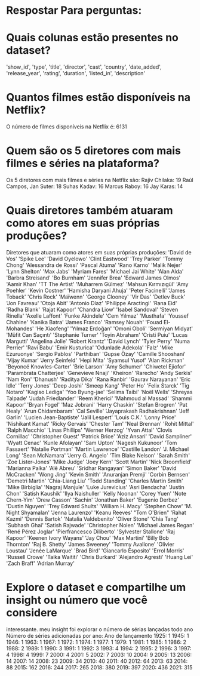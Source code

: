 # Respostar Para perguntas:
# Quais colunas estão presentes no dataset?
'show_id', 'type', 'title', 'director', 'cast', 'country', 'date_added', 'release_year', 'rating', 'duration', 'listed_in', 'description'
# Quantos filmes estão disponíveis na Netflix?
O número de filmes disponíveis na Netflix é: 6131
# Quem são os 5 diretores com mais filmes e séries na plataforma?
Os 5 diretores com mais filmes e séries na Netflix são:
Rajiv Chilaka:             19
Raúl Campos, Jan Suter:    18
Suhas Kadav:               16
Marcus Raboy:              16
Jay Karas:                 14
# Quais diretores também atuaram como atores em suas próprias produções?
Diretores que atuaram como atores em suas próprias produções:
'David de Vos' 'Spike Lee' 'David Oyelowo' 'Clint Eastwood' 'Trey Parker'
 'Tommy Chong' 'Alessandra de Rossi' 'Pascal Atuma' 'Rano Karno'
 'Malik Nejer' 'Lynn Shelton' 'Max Jabs' 'Myriam Fares'
 'Michael Jai White' 'Alan Alda' 'Barbra Streisand' 'Bo Burnham'
 'Jennifer Brea' 'Edward James Olmos' 'Aamir Khan' 'TT The Artist'
 'Muharrem Gülmez' 'Mahsun Kırmızıgül' 'Amy Poehler' 'Kevin Costner'
 'Hamisha Daryani Ahuja' 'Peter Facinelli' 'James Toback' 'Chris Rock'
 'Maïwenn' 'George Clooney' 'Vir Das' 'Detlev Buck' 'Jon Favreau'
 'Otoja Abit' 'Antonio Díaz' 'Philippe Aractingi' 'Rana Eid' 'Radha Blank'
 'Rajat Kapoor' 'Chandra Liow' 'Isabel Sandoval' 'Steven Rinella'
 'Axelle Laffont' 'Funke Akindele' 'Cem Yılmaz' 'Musthafa'
 'Youssef Chahine' 'Kanika Batra' 'James Franco' 'Ramsey Nouah'
 'Fouad El-Mohandes' 'He Xiaofeng' 'Yılmaz Erdoğan' 'Omoni Oboli'
 'Sermiyan Midyat' 'Müfit Can Saçıntı' 'Stephanie Turner' 'Toyin Abraham'
 'Cristi Puiu' 'Lucas Margutti' 'Angelina Jolie' 'Robert Krantz'
 'David Lynch' 'Tyler Perry' 'Numa Perrier' 'Ravi Babu' 'Emir Kusturica'
 'Odunlade Adekola' 'Falz' 'Mike Ezuruonye' 'Sergio Pablos' 'Parthiban'
 'Gupse Özay' 'Camille Shooshani' 'Vijay Kumar' 'Jerry Seinfeld'
 'Hepi Mita' 'Syamsul Yusof' 'Alan Rickman' 'Beyoncé Knowles-Carter'
 'Brie Larson' 'Amy Schumer' 'Chiwetel Ejiofor' 'Parambrata Chatterjee'
 'Genevieve Nnaji' 'Kheiron' 'Rarecho' 'Andy Serkis' 'Nam Ron' 'Dhanush'
 'Raditya Dika' 'Rana Ranbir' 'Gaurav Narayanan' 'Eric Idle' 'Terry Jones'
 'Deep Joshi' 'Smeep Kang' 'Peter Ho' 'Felix Starck' 'Tig Notaro'
 'Kagiso Lediga' 'Yoo Byung-jae' 'Selima Taibi' 'Noël Wells'
 'Shreyas Talpade' 'Judah Friedlander' 'Reem Kherici' 'Mahmoud al Massad'
 'Shammi Kapoor' 'Bryan Fogel' 'Maz Jobrani' 'Harry Chaskin'
 'Stefan Brogren' 'Pat Healy' 'Arun Chidambaram' 'Cal Seville'
 'Jayaprakash Radhakrishnan' 'Jeff Garlin' 'Lucien Jean-Baptiste'
 'Jalil Lespert' 'Louis C.K.' 'Lonny Price' 'Nishikant Kamat'
 'Ricky Gervais' 'Chester Tam' 'Neal Brennan' 'Rohit Mittal'
 'Ralph Macchio' 'Linas Phillips' 'Werner Herzog' 'Yvan Attal'
 'Clovis Cornillac' 'Christopher Guest' 'Patrick Brice' 'Aziz Ansari'
 'David Sampliner' 'Wyatt Cenac' 'Kunle Afolayan' 'Sam Upton'
 'Nagesh Kukunoor' 'Tom Fassaert' 'Natalie Portman' 'Martin Lawrence'
 'Castille Landon' 'J. Michael Long' 'Sean McNamara' 'Jerry G. Angelo'
 'Tim Blake Nelson' 'Sarah Smith' 'Zoe Lister-Jones' 'Mike Judge'
 'Joey Kern' 'Scott Martin' 'Nick Broomfield' 'Marianna Palka' 'Alê Abreu'
 'Sridhar Rangayan' 'Simon Baker' 'David McCracken' 'Wong Jing'
 'Kevin Smith' 'Anuranjan Premji' 'Corbin Bernsen' 'Demetri Martin'
 'Chia-Liang Liu' 'Todd Standing' 'Charles Martin Smith' 'Mike Birbiglia'
 'Nagraj Manjule' 'Luke Jurevicius' 'Asri Bendacha' 'Justin Chon'
 'Satish Kaushik' 'Ilya Naishuller' 'Kelly Noonan' 'Corey Yuen'
 'Note Chern-Yim' 'Drew Casson' 'Sachin' 'Jonathan Baker' 'Eugenio Derbez'
 'Dustin Nguyen' 'Trey Edward Shults' 'William H. Macy' 'Stephen Chow'
 'M. Night Shyamalan' 'Jenna Laurenzo' 'Keanu Reeves' "Tom O'Brien"
 'Rahat Kazmi' 'Dennis Bartok' 'Natalia Valdebenito' 'Oliver Stone'
 'Chia Tang' 'Subhash Ghai' 'Satish Rajwade' 'Christopher Nolen'
 'Michael James Regan' 'René Pérez Joglar' 'Pierfrancesco Diliberto'
 'Sylvester Stallone' 'Raj Kapoor' 'Keenen Ivory Wayans' 'Jay Chou'
 'Max Martini' 'Billy Bob Thornton' 'Raj B. Shetty' 'James Sweeney'
 'Tommy Avallone' 'Olivier Loustau' 'Jenée LaMarque' 'Brad Bird'
 'Giancarlo Esposito' 'Errol Morris' 'Russell Crowe' 'Taika Waititi'
 'Chris Burkard' 'Alejandro Agresti' 'Huang Lei' 'Zach Braff'
 'Adrian Murray'
 # Explore o dataset e compartilhe um insight ou número que você considere
interessante.
meu insight foi explorar o número de sérias lançadas todo ano
Número de séries adicionadas por ano:
Ano de lançamento
1925:      1
1945:      1
1946:      1
1963:      1
1967:      1
1972:      1
1974:      1
1977:      1
1979:      1
1981:      1
1985:      1
1986:      2
1988:      2
1989:      1
1990:      3
1991:      1
1992:      3
1993:      4
1994:      2
1995:      2
1996:      3
1997:      4
1998:      4
1999:      7
2000:      4
2001:      5
2002:      7
2003:     10
2004:      9
2005:     13
2006:     14
2007:     14
2008:     23
2009:     34
2010:     40
2011:     40
2012:     64
2013:     63
2014:     88
2015:    162
2016:    244
2017:    265
2018:    380
2019:    397
2020:    436
2021:    315

